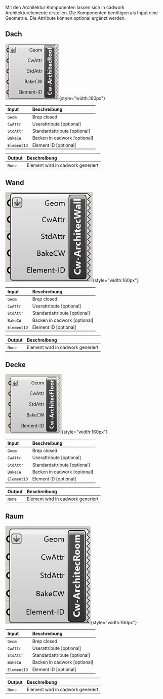 Mit den Architektur Komponenten lassen sich in cadwork Architekturelemente
erstellen. Die Komponenten benötigen als Input eine Geometrie. Die Attribute
können optional ergänzt werden.

## Dach

![Dach](../img/roof.png "Dach"){style="width:160px"}

Input       | Beschreibung
:-----------|:----------------------------
`Geom`      | Brep closed
`CwAttr`    | Userattribute [optional]
`StdAttr`   | Standardattribute [optional]
`BakeCW`    | Backen in cadwork [optional]
`ElementID` | Element ID [optional]

Output | Beschreibung
:------|:---------------------------------
`None` | Element wird in cadwork generiert

## Wand

![Wand](../img/wall.png "Wand"){style="width:160px"}

Input       | Beschreibung
:-----------|:----------------------------
`Geom`      | Brep closed
`CwAttr`    | Userattribute [optional]
`StdAttr`   | Standardattribute [optional]
`BakeCW`    | Backen in cadwork [optional]
`ElementID` | Element ID [optional]

Output | Beschreibung
:------|:---------------------------------
`None` | Element wird in cadwork generiert

## Decke

![Decke](../img/floor.png "Decke"){style="width:160px"}

Input       | Beschreibung
:-----------|:----------------------------
`Geom`      | Brep closed
`CwAttr`    | Userattribute [optional]
`StdAttr`   | Standardattribute [optional]
`BakeCW`    | Backen in cadwork [optional]
`ElementID` | Element ID [optional]

Output | Beschreibung
:------|:---------------------------------
`None` | Element wird in cadwork generiert

## Raum

![Raum](../img/room.png "Raum"){style="width:160px"}

Input       | Beschreibung
:-----------|:----------------------------
`Geom`      | Brep closed
`CwAttr`    | Userattribute [optional]
`StdAttr`   | Standardattribute [optional]
`BakeCW`    | Backen in cadwork [optional]
`ElementID` | Element ID [optional]

Output | Beschreibung
:------|:---------------------------------
`None` | Element wird in cadwork generiert
